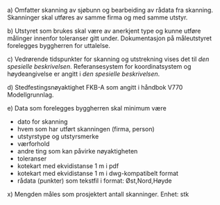 a) Omfatter skanning av sjøbunn og bearbeiding av rådata fra skanning. Skanninger skal utføres av samme firma og med samme utstyr.

b) Utstyret som brukes skal være av anerkjent type og kunne utføre målinger innenfor toleranser gitt under. Dokumentasjon på måleutstyret forelegges byggherren for uttalelse.

c) Vedrørende tidspunkter for skanning og utstrekning vises det til *den spesielle beskrivelsen*. Referansesystem for koordinatsystem og høydeangivelse er angitt i *den spesielle beskrivelsen*.

d) Stedfestingsnøyaktighet FKB-A som angitt i håndbok V770 Modellgrunnlag.

e) Data som forelegges byggherren skal minimum være
- dato for skanning
- hvem som har utført skanningen (firma, person)
- utstyrstype og utstyrsmerke
- værforhold
- andre ting som kan påvirke nøyaktigheten
- toleranser
- kotekart med ekvidistanse 1 m i pdf
- kotekart med ekvidistanse 1 m i dwg-kompatibelt format
- rådata (punkter) som tekstfil i format: Øst,Nord,Høyde

x) Mengden måles som prosjektert antall skanninger. Enhet: stk


